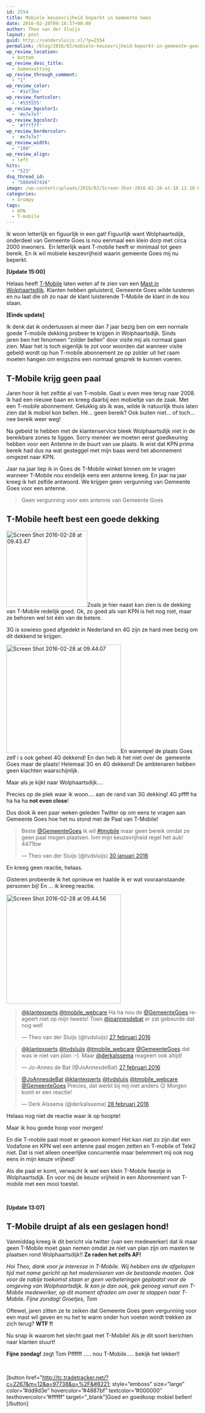 ```yaml
---
id: 2554
title: Mobiele keuzevrijheid beperkt in Gemeente Goes
date: 2016-02-28T09:18:37+00:00
author: Theo van der Sluijs
layout: post
guid: http://vandersluijs.nl/?p=2554
permalink: /blog/2016/02/mobiele-keuzevrijheid-beperkt-in-gemeente-goes.html
wp_review_location:
  - bottom
wp_review_desc_title:
  - Samenvatting
wp_review_through_comment:
  - "1"
wp_review_color:
  - '#1e73be'
wp_review_fontcolor:
  - '#555555'
wp_review_bgcolor1:
  - '#e7e7e7'
wp_review_bgcolor2:
  - '#ffffff'
wp_review_bordercolor:
  - '#e7e7e7'
wp_review_width:
  - "100"
wp_review_align:
  - left
hits:
  - "523"
dsq_thread_id:
  - "5804947416"
image: /wp-content/uploads/2016/02/Screen-Shot-2016-02-28-at-10.13.10-825x476.png
categories:
  - Grumpy
tags:
  - KPN
  - T-mobile
---
```

Ik woon letterlijk en figuurlijk in een gat! Figuurlijk want Wolphaartsdijk, onderdeel van Gemeente Goes is nou eenmaal een klein dorp met circa 2000 inwoners.  En letterlijk want T-mobile heeft er minimaal tot geen bereik. En ik wil mobiele keuzevrijheid waarin gemeente Goes mij nu beperkt.<!--more-->

**[Update 15:00]**

Helaas heeft <a href="https://vandersluijs.nl/blog/2016/02/de-klant-trekt-ten-strijde-en-t-mobile-trekt-zich-terug.html" target="_blank">T-Mobile</a> laten weten af te zien van een <a href="https://vandersluijs.nl/blog/2016/02/de-klant-trekt-ten-strijde-en-t-mobile-trekt-zich-terug.html" target="_blank">Mast in Wolphaartsdijk</a>. Klanten hebben geluisterd, Gemeente Goes wilde luisteren en nu laat die oh zo naar de klant luisterende T-Mobile de klant in de kou staan.

**[Einde update]**

Ik denk dat ik ondertussen al meer dan 7 jaar bezig ben om een normale goede T-mobile dekking probeer te krijgen in Wolphaartsdijk. Sinds jaren ben het fenomeen &#8220;zolder bellen&#8221; door visite mij als normaal gaan zien. Maar het is toch eigenlijk te zot voor woorden dat wanneer visite gebeld wordt op hun T-mobile abonnement ze op zolder uit het raam moeten hangen om enigszins een normaal gesprek te kunnen voeren.

## T-Mobile krijg geen paal

Jaren hoor ik het zelfde al van T-mobile. Gaat u even mee terug naar 2008. Ik had een nieuwe baan en kreeg daarbij een mobieltje van de zaak. Met een T-mobile abonnement. Gelukkig als ik was, wilde ik natuurlijk thuis laten zien dat ik mobiel kon bellen. Hé&#8230; geen bereik? Ook buiten niet&#8230; of toch&#8230; nee bereik weer weg!

Na gebeld te hebben met de klantenservice bleek Wolphaartsdijk niet in de bereikbare zones te liggen. Sorry meneer we moeten eerst goedkeuring hebben voor een Antenne in de buurt van uw plaats. Ik wist dat KPN prima bereik had dus na wat gesteggel met mijn baas werd het abonnement omgezet naar KPN.

Jaar na jaar liep ik in Goes de T-Mobile winkel binnen om te vragen wanneer T-Mobile nou eindelijk eens een antenne kreeg. En jaar na jaar kreeg ik het zelfde antwoord. We krijgen geen vergunning van Gemeente Goes voor een antenne.

> Geen vergunning voor een antenne van Gemeente Goes

## T-Mobile heeft best een goede dekking

<img class="alignleft wp-image-2555" src="https://vandersluijs.nl/wp-content/uploads/2016/02/Screen-Shot-2016-02-28-at-09.43.47-300x281.png" alt="Screen Shot 2016-02-28 at 09.43.47" width="212" height="199" srcset="https://vandersluijs.nl/wp-content/uploads/2016/02/Screen-Shot-2016-02-28-at-09.43.47-300x281.png 300w, https://vandersluijs.nl/wp-content/uploads/2016/02/Screen-Shot-2016-02-28-at-09.43.47-768x720.png 768w, https://vandersluijs.nl/wp-content/uploads/2016/02/Screen-Shot-2016-02-28-at-09.43.47.png 986w" sizes="(max-width: 212px) 100vw, 212px" />Zoals je hier naast kan zien is de dekking van T-Mobile redelijk goed. Ok, zo goed als van KPN is het nog niet, maar ze behoren wel tot één van de betere.

3G is sowieso goed afgedekt in Nederland en 4G zijn ze hard mee bezig om dit dekkend te krijgen.

<img class="size-medium wp-image-2556 alignright" src="https://vandersluijs.nl/wp-content/uploads/2016/02/Screen-Shot-2016-02-28-at-09.44.07-300x284.png" alt="Screen Shot 2016-02-28 at 09.44.07" width="300" height="284" srcset="https://vandersluijs.nl/wp-content/uploads/2016/02/Screen-Shot-2016-02-28-at-09.44.07-300x284.png 300w, https://vandersluijs.nl/wp-content/uploads/2016/02/Screen-Shot-2016-02-28-at-09.44.07-768x727.png 768w, https://vandersluijs.nl/wp-content/uploads/2016/02/Screen-Shot-2016-02-28-at-09.44.07.png 1004w" sizes="(max-width: 300px) 100vw, 300px" />En warempel de plaats Goes zelf i s ook geheel 4G dekkend! En dan heb ik het niet over de  gemeente Goes maar de plaats! Helemaal 3G en 4G dekkend! De ambtenaren hebben geen klachten waarschijnlijk.

Maar als je kijkt naar Wolphaartsdijk&#8230;.

Precies op de plek waar ik woon&#8230;. aan de rand van 3G dekking! 4G pffff ha ha ha ha **not even close**!

Dus dook ik een paar weken geleden Twitter op om eens te vragen aan Gemeente Goes hoe het nu stond met de Paal van T-Mobile!

<blockquote class="twitter-tweet" data-lang="nl">
  <p dir="ltr" lang="nl">
    Beste <a href="https://twitter.com/GemeenteGoes">@GemeenteGoes</a> ik wil <a href="https://twitter.com/hashtag/tmobile?src=hash">#tmobile</a> maar geen bereik omdat ze geen paal mogen plaatsen. Ivm mijn keuzevrijheid regel het aub! 4471bw
  </p>
  
  <p>
    — Theo van der Sluijs (@tvdsluijs) <a href="https://twitter.com/tvdsluijs/status/693340804253925376">30 januari 2016</a>
  </p>
</blockquote>

En kreeg geen reactie, helaas.

Gisteren probeerde ik het opnieuw en haalde ik er wat vooraanstaande personen bij! En &#8230; ik kreeg reactie.

<img class="alignleft size-medium wp-image-2557" src="https://vandersluijs.nl/wp-content/uploads/2016/02/Screen-Shot-2016-02-28-at-09.44.56-300x286.png" alt="Screen Shot 2016-02-28 at 09.44.56" width="300" height="286" srcset="https://vandersluijs.nl/wp-content/uploads/2016/02/Screen-Shot-2016-02-28-at-09.44.56-300x286.png 300w, https://vandersluijs.nl/wp-content/uploads/2016/02/Screen-Shot-2016-02-28-at-09.44.56-768x733.png 768w, https://vandersluijs.nl/wp-content/uploads/2016/02/Screen-Shot-2016-02-28-at-09.44.56-1024x977.png 1024w, https://vandersluijs.nl/wp-content/uploads/2016/02/Screen-Shot-2016-02-28-at-09.44.56.png 1084w" sizes="(max-width: 300px) 100vw, 300px" />

<blockquote class="twitter-tweet" data-lang="nl">
  <p dir="ltr" lang="nl">
    <a href="https://twitter.com/klantexperts">@klantexperts</a> <a href="https://twitter.com/tmobile_webcare">@tmobile_webcare</a> Ha ha nou de <a href="https://twitter.com/GemeenteGoes">@GemeenteGoes</a> reageert niet op mijn tweets! Toen <a href="https://twitter.com/JoAnnesdeBat">@joannesdebat</a> er zat gebeurde dat nog wel!
  </p>
  
  <p>
    — Theo van der Sluijs (@tvdsluijs) <a href="https://twitter.com/tvdsluijs/status/703571791948726272">27 februari 2016</a>
  </p>
</blockquote>

<blockquote class="twitter-tweet" data-lang="nl">
  <p dir="ltr" lang="nl">
    <a href="https://twitter.com/klantexperts">@klantexperts</a> <a href="https://twitter.com/tvdsluijs">@tvdsluijs</a> <a href="https://twitter.com/tmobile_webcare">@tmobile_webcare</a> <a href="https://twitter.com/GemeenteGoes">@GemeenteGoes</a> dat was ie niet van plan :-). Maar <a href="https://twitter.com/derkalssema">@derkalssema</a> reageert ook altijd!
  </p>
  
  <p>
    — Jo-Annes de Bat (@JoAnnesdeBat) <a href="https://twitter.com/JoAnnesdeBat/status/703714939060486144">27 februari 2016</a>
  </p>
</blockquote>

<blockquote class="twitter-tweet" data-lang="nl">
  <p dir="ltr" lang="nl">
    <a href="https://twitter.com/JoAnnesdeBat">@JoAnnesdeBat</a> <a href="https://twitter.com/klantexperts">@klantexperts</a> <a href="https://twitter.com/tvdsluijs">@tvdsluijs</a> <a href="https://twitter.com/tmobile_webcare">@tmobile_webcare</a> <a href="https://twitter.com/GemeenteGoes">@GemeenteGoes</a> Precies, dat werkt bij mij niet anders 😉 Morgen komt er een reactie!
  </p>
  
  <p>
    — Derk Alssema (@derkalssema) <a href="https://twitter.com/derkalssema/status/703848432255893504">28 februari 2016</a>
  </p>
</blockquote>



Helaas nog niet de reactie waar ik op hoopte!

Maar ik hou goede hoop voor morgen!

En die T-mobile paal moet er gewoon komen! Het kan niet zo zijn dat een Vodafone en KPN wel een antenne paal mogen zetten en T-mobile of Tele2 niet. Dat is niet alleen oneerlijke concurrentie maar belemmert mij ook nog eens in mijn keuze vrijheid!

Als die paal er komt, verwacht ik wel een klein T-Mobile feestje in Wolphaartsdijk. En voor mij de keuze vrijheid in een Abonnement van T-mobile met een mooi toestel.

&nbsp;

**[Update 13:07]**

## T-Mobile druipt af als een geslagen hond!

Vanmiddag kreeg ik dit bericht via twitter (van een medewerker) dat ik maar geen T-Mobile moet gaan nemen omdat ze niet van plan zijn om masten te plaatsen rond Wolphaartsdijk!! **Ze raden het zelfs AF!**

_Hoi Theo, dank voor je interesse in T-Mobile. Wij hebben ons de afgelopen tijd met name gericht op het moderniseren van de bestaande masten. Ook voor de nabije toekomst staan er geen verbeteringen geplaatst voor de omgeving van Wolphaartsdijk. Ik kan je dan ook, gek genoeg vanuit een T-Mobile medewerker, op dit moment afraden om over te stappen naar T-Mobile. Fijne zondag! Groetjes, Tom_

Oftewel, jaren zitten ze te zeiken dat Gemeente Goes geen vergunning voor een mast wil geven en nu het te warm onder hun voeten wordt trekken ze zich terug? **WTF !!**

Nu snap ik waarom het slecht gaat met T-Mobile! Als je dit soort berichten naar klanten stuurt!

**Fijne zondag!** zegt Tom Pffffff &#8230;.. nou T-Mobile&#8230;.. bekijk het lekker!!

&nbsp;

[button href=&#8221;http://tc.tradetracker.net/?c=2267&m=12&a=97738&u=%2F&#8221; style=&#8221;emboss&#8221; size=&#8221;large&#8221; color=&#8221;#dd9d3e&#8221; hovercolor=&#8221;#4887bf&#8221; textcolor=&#8221;#000000&#8243; texthovercolor=&#8221;#ffffff&#8221; target=&#8221;_blank&#8221;]Goed en goedkoop mobiel bellen![/button]